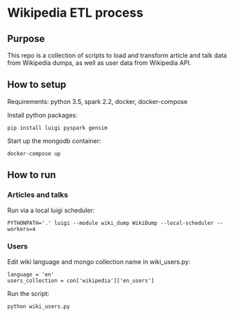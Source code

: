 # Wikipedia ETL process

## Purpose
This repo is a collection of scripts to load and transform article and talk data from Wikipedia dumps, as well as user data from Wikipedia API.

## How to setup
Requirements: python 3.5, spark 2.2, docker, docker-compose

Install python packages:
```
pip install luigi pyspark gensim
```

Start up the mongodb container:
```
docker-compose up
```

## How to run
### Articles and talks
Run via a local luigi scheduler:
```
PYTHONPATH='.' luigi --module wiki_dump WikiDump --local-scheduler --workers=4
```
### Users
Edit wiki language and mongo collection name in wiki_users.py:
```
language = 'en'
users_collection = con['wikipedia']['en_users']
```
Run the script:
```
python wiki_users.py
```

